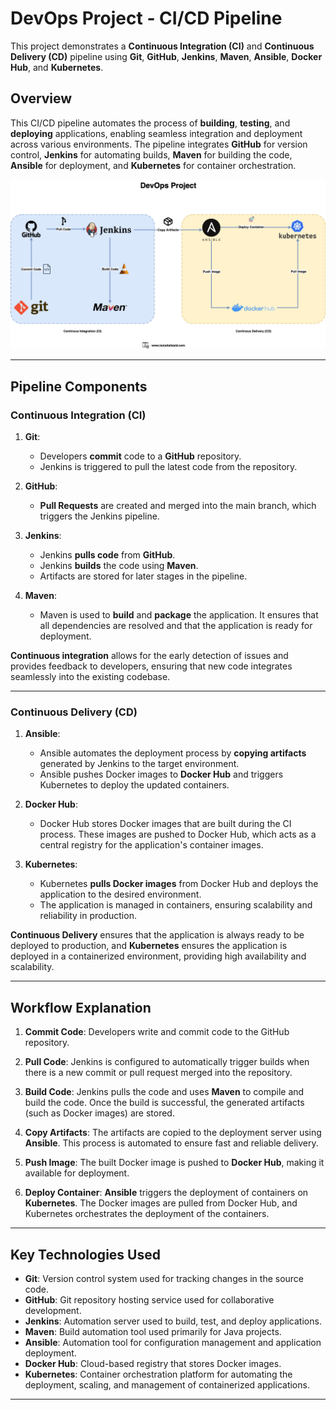 # **DevOps Project - CI/CD Pipeline**

This project demonstrates a **Continuous Integration (CI)** and **Continuous Delivery (CD)** pipeline using **Git**, **GitHub**, **Jenkins**, **Maven**, **Ansible**, **Docker Hub**, and **Kubernetes**.

## **Overview**

This CI/CD pipeline automates the process of **building**, **testing**, and **deploying** applications, enabling seamless integration and deployment across various environments. The pipeline integrates **GitHub** for version control, **Jenkins** for automating builds, **Maven** for building the code, **Ansible** for deployment, and **Kubernetes** for container orchestration.

![DevOps Project Diagram](images/image.png)

---

## **Pipeline Components**

### **Continuous Integration (CI)**
1. **Git**: 
   - Developers **commit** code to a **GitHub** repository.
   - Jenkins is triggered to pull the latest code from the repository.

2. **GitHub**:
   - **Pull Requests** are created and merged into the main branch, which triggers the Jenkins pipeline.

3. **Jenkins**:
   - Jenkins **pulls code** from **GitHub**.
   - Jenkins **builds** the code using **Maven**.
   - Artifacts are stored for later stages in the pipeline.

4. **Maven**:
   - Maven is used to **build** and **package** the application. It ensures that all dependencies are resolved and that the application is ready for deployment.

**Continuous integration** allows for the early detection of issues and provides feedback to developers, ensuring that new code integrates seamlessly into the existing codebase.

---

### **Continuous Delivery (CD)**
1. **Ansible**:
   - Ansible automates the deployment process by **copying artifacts** generated by Jenkins to the target environment.
   - Ansible pushes Docker images to **Docker Hub** and triggers Kubernetes to deploy the updated containers.

2. **Docker Hub**:
   - Docker Hub stores Docker images that are built during the CI process. These images are pushed to Docker Hub, which acts as a central registry for the application's container images.

3. **Kubernetes**:
   - Kubernetes **pulls Docker images** from Docker Hub and deploys the application to the desired environment.
   - The application is managed in containers, ensuring scalability and reliability in production.

**Continuous Delivery** ensures that the application is always ready to be deployed to production, and **Kubernetes** ensures the application is deployed in a containerized environment, providing high availability and scalability.

---

## **Workflow Explanation**

1. **Commit Code**: 
   Developers write and commit code to the GitHub repository.

2. **Pull Code**:
   Jenkins is configured to automatically trigger builds when there is a new commit or pull request merged into the repository.

3. **Build Code**:
   Jenkins pulls the code and uses **Maven** to compile and build the code. Once the build is successful, the generated artifacts (such as Docker images) are stored.

4. **Copy Artifacts**:
   The artifacts are copied to the deployment server using **Ansible**. This process is automated to ensure fast and reliable delivery.

5. **Push Image**:
   The built Docker image is pushed to **Docker Hub**, making it available for deployment.

6. **Deploy Container**:
   **Ansible** triggers the deployment of containers on **Kubernetes**. The Docker images are pulled from Docker Hub, and Kubernetes orchestrates the deployment of the containers.

---

## **Key Technologies Used**

- **Git**: Version control system used for tracking changes in the source code.
- **GitHub**: Git repository hosting service used for collaborative development.
- **Jenkins**: Automation server used to build, test, and deploy applications.
- **Maven**: Build automation tool used primarily for Java projects.
- **Ansible**: Automation tool for configuration management and application deployment.
- **Docker Hub**: Cloud-based registry that stores Docker images.
- **Kubernetes**: Container orchestration platform for automating the deployment, scaling, and management of containerized applications.

---
